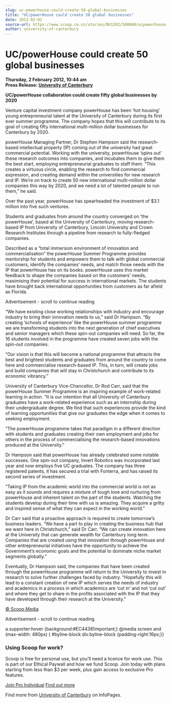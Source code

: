 ```yaml
---
slug: uc-powerhouse-could-create-50-global-businesses
title: "UC/powerHouse could create 50 global businesses"
date: 2012-02-02
source-url: https://www.scoop.co.nz/stories/BU1202/S00060/ucpowerhouse-could-create-50-global-businesses.htm
author: university-of-canterbury
---
```

UC/powerHouse could create 50 global businesses
===============================================

**Thursday, 2 February 2012, 10:44 am**  
**Press Release: [University of Canterbury](https://info.scoop.co.nz/University_of_Canterbury)**

  
**UC/powerHouse collaboration could create fifty global businesses by 2020**  
  
Venture capital investment company powerHouse has been ‘hot housing’ young entrepreneurial talent at the University of Canterbury during its first ever summer programme. The company hopes that this will contribute to its goal of creating fifty international multi-million dollar businesses for Canterbury by 2020.

powerHouse Managing Partner, Dr Stephen Hampson said the research-based intellectual property (IP) coming out of the university had great commercial potential. Working with the university, powerHouse ‘spins out’ these research outcomes into companies, and incubates them to give them the best start, employing entrepreneurial graduates to staff them. “This creates a virtuous circle, enabling the research to find commercial expression, and creating demand within the universities for new research and IP. We’re on track to create 50 new international multi-million dollar companies this way by 2020, and we need a lot of talented people to run them,” he said.

Over the past year, powerHouse has spearheaded the investment of $3.1 million into five such ventures.

Students and graduates from around the country converged on ‘the powerHouse’, based at the University of Canterbury, moving research-based IP from University of Canterbury, Lincoln University and Crown Research Institutes through a pipeline from research to fully-fledged companies.

Described as a “total immersion environment of innovation and commercialisation” the powerHouse Summer Programme provides mentorship for students and empowers them to talk with global commercial customers, identify the companies’ needs, and match those needs with the IP that powerHouse has on its books. powerHouse uses this market feedback to shape the companies based on the customers’ needs, maximising their potential for success in international markets. The students have brought back international opportunities from customers as far afield as Florida.

Advertisement - scroll to continue reading





“We have existing close working relationships with industry and encourage industry to bring their innovation needs to us,” said Dr Hampson. “By creating ‘schools of experience’ like the powerHouse summer programme we are transforming students into the next generation of chief executives and senior managers which these spin-out companies will need. So far, the 16 students involved in the programme have created seven jobs with the spin-out companies.

“Our vision is that this will become a national programme that attracts the best and brightest students and graduates from around the country to come here and commercialise research-based IP. This, in turn, will create jobs and build companies that will stay in Christchurch and contribute to its economic vibrancy.”

University of Canterbury Vice-Chancellor, Dr Rod Carr, said that the powerHouse Summer Programme is an inspiring example of work-related learning in action. “It is our intention that all University of Canterbury graduates have a work-related experience such as an internship during their undergraduate degree. We find that such experiences provide the kind of learning opportunities that give our graduates the edge when it comes to seeking employment.

“The powerHouse programme takes that paradigm in a different direction with students and graduates creating their own employment and jobs for others in the process of commercialising the research-based innovations produced at the University.”

Dr Hampson said that powerHouse has already celebrated some notable successes. One spin-out company, Invert Robotics was incorporated last year and now employs five UC graduates. The company has three registered patents, it has secured a trial with Fonterra, and has raised its second series of investment.

“Taking IP from the academic world into the commercial world is not as easy as it sounds and requires a mixture of tough love and nurturing from powerHouse and inherent talent on the part of the students. Watching the students develop during their time with us is amazing. They acquire a gritty and inspired sense of what they can expect in the working world.”

Dr Carr said that a proactive approach is required to create tomorrow’s business leaders. “We have a part to play in creating the business hub that we want here in Christchurch,” said Dr Carr. “We can create innovation here at the University that can generate wealth for Canterbury long term. Companies that are created using that innovation through powerHouse and other entrepreneurial initiatives have the opportunity to achieve the Government’s economic goals and the potential to dominate niche market segments globally.”

Eventually, Dr Hampson said, the companies that have been created through the powerHouse programme will return to the University to invest in research to solve further challenges faced by industry. “Hopefully this will lead to a constant creation of new IP which serves the needs of industry and academics in a process in which academics are ‘cut in’ and not ‘cut out’ and where they get to share in the profits associated with the IP that they have developed through their research at the University.”  

  

[© Scoop Media](http://www.scoop.co.nz/about/terms.html)  

Advertisement - scroll to continue reading



a.supporter:hover {background:#EC4438!important;} @media screen and (max-width: 480px) { #byline-block div.byline-block {padding-right:16px;}}

### Using Scoop for work?

Scoop is free for personal use, but you’ll need a licence for work use. This is part of our Ethical Paywall and how we fund Scoop. Join today with plans starting from less than $3 per week, plus gain access to exclusive _Pro_ features.  
  
[Join Pro Individual](https://pro.scoop.co.nz/Individual/?from=ProIn24) [Find out more](https://pro.scoop.co.nz/using-scoop-for-work/?from=ProIn24)

Find more from [University of Canterbury](https://info.scoop.co.nz/University_of_Canterbury) on InfoPages.